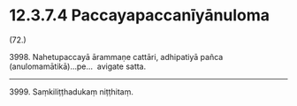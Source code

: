# 12.3.7.4 Paccayapaccanīyānuloma

(72.)

3998\. Nahetupaccayā ārammaṇe cattāri, adhipatiyā pañca (anulomamātikā)…pe…  avigate satta.

---

3999\. Saṃkiliṭṭhadukaṃ niṭṭhitaṃ.
